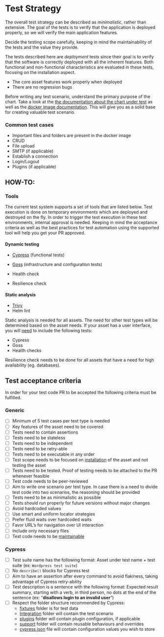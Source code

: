 # Test Strategy

The overall test strategy can be described as *minimalistic*, rather than extensive. The goal of the tests is to verify that the application is deployed properly, so we will verify the main application features. 

Decide the testing scope carefully, keeping in mind the maintainability of the tests and the value they provide.

The tests described here are _deployment_ tests since their goal is to verify that the software is correctly deployed with all the inherent features. Both functional and non-functional characteristics are evaluated in these tests, focusing on the installation aspect. 

* The core asset features work properly when deployed
* There are no regression bugs 

Before writing any test scenario, understand the primary purpose of the chart. Take a look at the  [the documentation about the chart under test](https://github.com/bitnami/charts/tree/master/bitnami) as well as the [docker image documentation](https://github.com/bitnami?q=docker&type=all&language=&sort=). This will give you as a solid base for creating valuable test scenario.

### Common test cases

* Important files and folders are present in the docker image
* CRUD
* File upload
* SMTP (if applicable)
* Establish a connection 
* Login/Logout 
* Plugins (if applicable)

## HOW-TO:

### Tools 

The current test system supports a set of tools that are listed below. Test execution is done on temporary environments which are deployed and destroyed on the fly. In order to trigger the test execution in these test environments, internal approval is needed. Keeping in mind the acceptance criteria as well as the best practices for test automation using the supported tool will help you get your PR approved. 

#### Dynamic testing

* [Cypress](https://docs.cypress.io/guides/overview/why-cypress) (functional tests)
* [Goss](https://github.com/aelsabbahy/goss/blob/master/docs/manual.md) (infrastructure and configuration tests)

* Health check
* Resilience check

#### Static analysis

* [Trivy](https://aquasecurity.github.io/trivy/v0.17.0/)
* Helm lint

Static analysis is needed for all assets. The need for other test types will be determined based on the asset needs. If your asset has a user interface, you will <span style="text-decoration:underline;">need</span> to include the following tests:

* Cypress
* Goss 
* Health checks

Resilience check needs to be done for all assets that have a need for high availability (eg. databases).

## Test acceptance criteria

In order for your test code PR to be accepted the following criteria must be fulfilled. 

### Generic

- [ ] Minimum of 5 test cases per test type is needed 
- [ ] Key features of the asset need to be covered 
- [ ] Tests need to contain assertions 
- [ ] Tests need to be stateless 
- [ ] Tests need to be independent 
- [ ] Tests need to be retry-able
- [ ] Tests need to be executable in any order 
- [ ] Test scope needs to be focused on <span style="text-decoration:underline;">installation</span> of the asset and not testing the asset
- [ ] Tests need to be tested. Proof of testing needs to be attached to the PR whenever feasible
- [ ] Test code needs to be peer-reviewed
- [ ] Aim to write one scenario per test type. In case there is a need to divide test code into two scenarios, the reasoning should be provided
- [ ] Tests need to be as minimalistic as possible
- [ ] Tests should run properly for future versions without major changes 
- [ ] Avoid hardcoded values
- [ ] Use smart and uniform locator strategies
- [ ] Prefer fluid waits over hardcoded waits
- [ ] Favor URL’s for navigation over UI interaction
- [ ] Include only necessary files
- [ ] Test code needs to be [maintainable](https://testautomationpatterns.org/wiki/index.php/MAINTAINABLE_TESTWARE)

### Cypress

- [ ] Test suite name has the following format: Asset under test name + test suite (ex: `Wordpress test suite`)
- [ ] No `describe()` blocks for Cypress test
- [ ] Aim to have an assertion after every command to avoid flakiness, taking advantage of Cypress retry-ability 
- [ ] Test description is a sentence with the following format: Expected result summary, starting with a verb, in third person, no dots at the end of the sentence (ex: “**disallows login to an invalid user**”)
- [ ] Respect the folder structure recommended by Cypress: 
  * [fixtures](https://jira.eng.vmware.com/browse/CONTENT-1375) folder is for test data
  * [Integration](https://jira.eng.vmware.com/browse/CONTENT-1375) folder will contain the test scenario
  * [plugins](https://docs.cypress.io/guides/tooling/plugins-guide) folder will contain plugin configuration, if applicable
  * [support](https://jira.eng.vmware.com/browse/CONTENT-1375) folder will contain reusable behaviours and overrides 
  * [cypress.json](https://docs.cypress.io/guides/tooling/plugins-guide) file will contain configuration values you wish to store